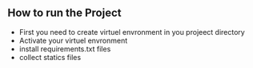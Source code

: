 ## How to run the Project
 - First you need to create virtuel envronment in you projeect directory 
 - Activate your virtuel envronment
 - install requirements.txt files
 - collect statics files
 